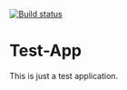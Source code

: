 [![Build status](https://ci.appveyor.com/api/projects/status/du7alwfjuuce7u04?svg=true)](https://ci.appveyor.com/project/indra444/test-app)

# Test-App

This is just a test application.
